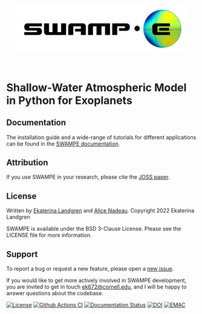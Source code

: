 
   <div align="center">
   <img src="docs/_static/SWAMPE_logo.png" width="450px">
   </img>
   <br/>
   </div>
   <br/><br/>


# Shallow-Water Atmospheric Model in Python for Exoplanets



Documentation
-------------

The installation guide and a wide-range of tutorials for different applications
can be found in the [SWAMPE documentation](https://swampe.readthedocs.io). 

Attribution
-----------

If you use SWAMPE in your research, please cite the [JOSS paper](https://doi.org/10.21105/joss.04872).

License
-------
Written by [Ekaterina Landgren](https://github.com/kathlandgren) and [Alice Nadeau](https://github.com/Alice-N).
Copyright 2022 Ekaterina Landgren

SWAMPE is available under the BSD 3-Clause License.
Please see the LICENSE file for more information.

Support
-------


To report a bug or request a new feature, please open a [new issue](https://github.com/kathlandgren/SWAMPE/issues/new).

If you would like to get more actively involved in SWAMPE development, you are invited to get in touch ek672@cornell.edu,
and I will be happy to answer questions about the codebase.

[![License](https://img.shields.io/badge/License-BSD_3--Clause-blue.svg)](https://opensource.org/licenses/BSD-3-Clause)
[![Github Actions CI](https://github.com/kathlandgren/SWAMPE/actions/workflows/main.yml/badge.svg)](https://github.com/kathlandgren/SWAMPE/actions/workflows/main.yml)
[![Documentation Status](https://readthedocs.org/projects/swampe/badge/?version=latest)](https://swampe.readthedocs.io/en/latest/?badge=latest)
[![DOI](https://joss.theoj.org/papers/10.21105/joss.04872/status.svg)](https://doi.org/10.21105/joss.04872)
[![EMAC](https://img.shields.io/badge/EMAC-2306--003-blue)](https://emac.gsfc.nasa.gov?cid=2306-003)
